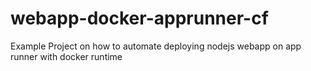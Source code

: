 # webapp-docker-apprunner-cf
Example Project on how to automate deploying nodejs webapp on app runner with docker runtime
